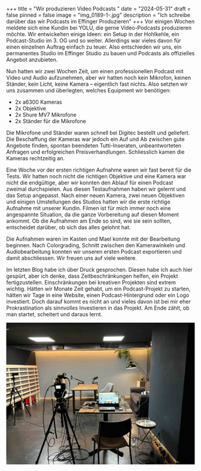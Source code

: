 +++
title = "Wir produzieren Video Podcasts "
date = "2024-05-31"
draft = false
pinned = false
image = "img_0189-1-.jpg"
description = "Ich schreibe darüber das wir Podcasts im Effinger Produzieren"
+++
Vor einigen Wochen meldete sich eine Kundin bei YOLU, die gerne Video-Podcasts produzieren möchte. Wir entwickelten einige Ideen: ein Setup in der Hohlkehle, ein Podcast-Studio im 3. OG und so weiter. Allerdings war vieles davon für einen einzelnen Auftrag einfach zu teuer. Also entschieden wir uns, ein permanentes Studio im Effinger Studio zu bauen und Podcasts als offizielles Angebot anzubieten.

Nun hatten wir zwei Wochen Zeit, um einen professionellen Podcast mit Video und Audio aufzunehmen, aber wir hatten noch kein Mikrofon, keinen Ständer, kein Licht, keine Kamera – eigentlich fast nichts. Also setzten wir uns zusammen und überlegten, welches Equipment wir benötigen:

* 2x a6300 Kameras
* 2x Objektive
* 2x Shure MV7 Mikrofone
* 2x Ständer für die Mikrofone

Die Mikrofone und Ständer waren schnell bei Digitec bestellt und geliefert. Die Beschaffung der Kameras war jedoch ein Auf und Ab zwischen gute Angebote finden, spontan beendeten Tutti-Inseraten, unbeantworteten Anfragen und erfolgreichen Preisverhandlungen. Schliesslich kamen die Kameras rechtzeitig an.

Eine Woche vor der ersten richtigen Aufnahme waren wir fast bereit für die Tests. Wir hatten noch nicht die richtigen Objektive und eine Kamera war nicht die endgültige, aber wir konnten den Ablauf für einen Podcast zweimal durchspielen. Aus diesen Testaufnahmen haben wir gelernt und das Setup angepasst. Nach einer neuen Kamera, zwei neuen Objektiven und einigen Umstellungen des Studios hatten wir die erste richtige Aufnahme mit unserer Kundin. Filmen ist für mich immer noch eine angespannte Situation, da die ganze Vorbereitung auf diesen Moment ankommt. Ob die Aufnahmen am Ende so sind, wie sie sein sollten, entscheidet darüber, ob sich das alles gelohnt hat.

Die Aufnahmen waren im Kasten und Mael konnte mit der Bearbeitung beginnen. Nach Colorgrading, Schnitt zwischen den Kamerawinkeln und Audiobearbeitung konnten wir unseren ersten Podcast exportieren und damit abschliessen. Wir freuen uns auf viele weitere.

Im letzten Blog habe ich über Druck gesprochen. Diesen habe ich auch hier gespürt, aber ich denke, dass Zeitbeschränkungen helfen, ein Projekt fertigzustellen. Einschränkungen bei kreativen Projekten sind extrem wichtig. Hätten wir Monate Zeit gehabt, um ein Podcast-Projekt zu starten, hätten wir Tage in eine Website, einen Podcast-Hintergrund oder ein Logo investiert. Doch darauf kommt es nicht an und vieles davon ist bei mir eher Prokrastination als sinnvolles Investieren in das Projekt. Am Ende zählt, ob man startet, scheitert und daraus lernt.

![](img_0189-1-.jpg)